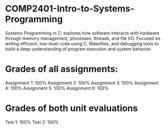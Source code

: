 # COMP2401-Intro-to-Systems-Programming
Systems Programming in C: explores how software interacts with hardware through memory management, processes, threads, and file I/O. Focused on writing efficient, low-level code using C, Makefiles, and debugging tools to build a deep understanding of program execution and system behavior.

# Grades of all assignments:
Assignment 1: 100%
Assignment 2: 100%
Assignment 3: 100%
Assignment 4: 100%
Assignment 5: 100%
Assignment 6: 100%

# Grades of both unit evaluations
Test 1: 100%
Test 2: 100%
